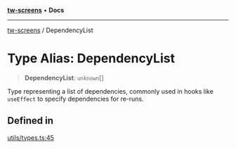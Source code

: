 [**tw-screens**](../README.md) • **Docs**

***

[tw-screens](../README.md) / DependencyList

# Type Alias: DependencyList

> **DependencyList**: `unknown`[]

Type representing a list of dependencies, commonly used in hooks like `useEffect`
to specify dependencies for re-runs.

## Defined in

[utils/types.ts:45](https://github.com/saoudi-h/tw-screens/blob/88fd7cb306de641c909967670d6d413d954f23c9/src/utils/types.ts#L45)
